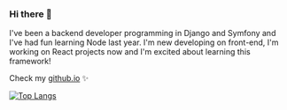 ### Hi there 👋

I've been a backend developer programming in Django and Symfony and I've had fun learning Node last year.
I'm new developing on front-end, I'm working on React projects now and I'm excited about learning this framework!

Check my [github.io](https://nataliasuarez.github.io/) ✨

[![Top Langs](https://github-readme-stats.vercel.app/api/top-langs/?username=NataliaSuarez&layout=compact)](https://github.com/anuraghazra/github-readme-stats)


<!--
**NataliaSuarez/NataliaSuarez** is a ✨ _special_ ✨ repository because its `README.md` (this file) appears on your GitHub profile.

Here are some ideas to get you started:

- 🔭 I’m currently working on ...
- 🌱 I’m currently learning ...
- 👯 I’m looking to collaborate on ...
- 🤔 I’m looking for help with ...
- 💬 Ask me about ...
- 📫 How to reach me: ...
- 😄 Pronouns: ...
- ⚡ Fun fact: ...
-->
